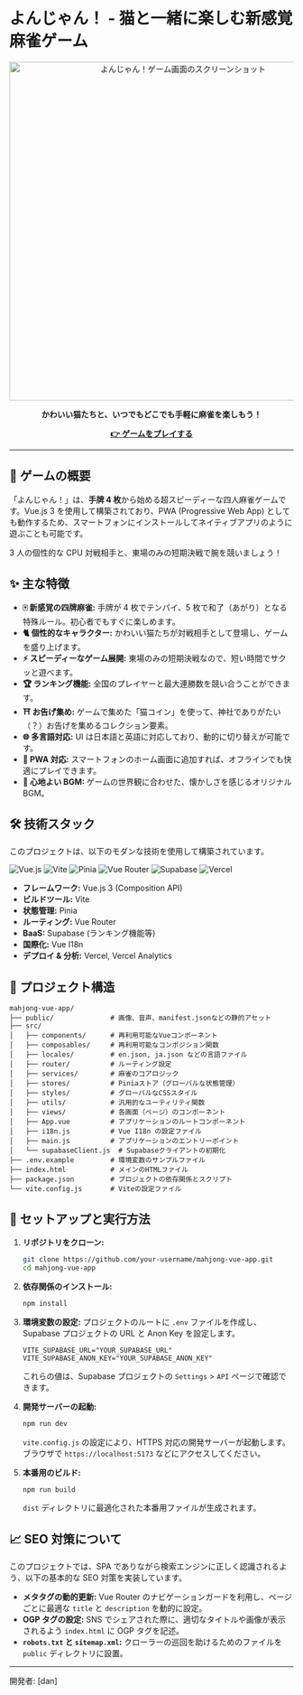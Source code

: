# よんじゃん！ - 猫と一緒に楽しむ新感覚麻雀ゲーム

<p align="center">
  <img src="https://mahjong-vue-app.vercel.app/assets/images/info/cat_icon_2.png" alt="よんじゃん！ゲーム画面のスクリーンショット" width="600">
</p>

<p align="center">
  <strong>かわいい猫たちと、いつでもどこでも手軽に麻雀を楽しもう！</strong>
</p>

<p align="center">
  <a href="https://mahjong-vue-app.vercel.app/"><strong>👉 ゲームをプレイする</strong></a>
</p>

---

## 🎯 ゲームの概要

「よんじゃん！」は、**手牌 4 枚**から始める超スピーディーな四人麻雀ゲームです。Vue.js 3 を使用して構築されており、PWA (Progressive Web App) としても動作するため、スマートフォンにインストールしてネイティブアプリのように遊ぶことも可能です。

3 人の個性的な CPU 対戦相手と、東場のみの短期決戦で腕を競いましょう！

## ✨ 主な特徴

- **🀄 新感覚の四牌麻雀:** 手牌が 4 枚でテンパイ、5 枚で和了（あがり）となる特殊ルール。初心者でもすぐに楽しめます。
- **🐈 個性的なキャラクター:** かわいい猫たちが対戦相手として登場し、ゲームを盛り上げます。
- **⚡ スピーディーなゲーム展開:** 東場のみの短期決戦なので、短い時間でサクッと遊べます。
- **🏆 ランキング機能:** 全国のプレイヤーと最大連勝数を競い合うことができます。
- **⛩️ お告げ集め:** ゲームで集めた「猫コイン」を使って、神社でありがたい（？）お告げを集めるコレクション要素。
- **🌐 多言語対応:** UI は日本語と英語に対応しており、動的に切り替えが可能です。
- **📱 PWA 対応:** スマートフォンのホーム画面に追加すれば、オフラインでも快適にプレイできます。
- **🎵 心地よい BGM:** ゲームの世界観に合わせた、懐かしさを感じるオリジナル BGM。

## 🛠️ 技術スタック

このプロジェクトは、以下のモダンな技術を使用して構築されています。

<p align="left">
  <img src="https://img.shields.io/badge/Vue.js-4FC08D?style=for-the-badge&logo=vue.js&logoColor=white" alt="Vue.js">
  <img src="https://img.shields.io/badge/Vite-646CFF?style=for-the-badge&logo=vite&logoColor=white" alt="Vite">
  <img src="https://img.shields.io/badge/Pinia-FFD859?style=for-the-badge&logo=pinia&logoColor=black" alt="Pinia">
  <img src="https://img.shields.io/badge/Vue_Router-4FC08D?style=for-the-badge&logo=vue.js&logoColor=white" alt="Vue Router">
  <img src="https://img.shields.io/badge/Supabase-3FCF8E?style=for-the-badge&logo=supabase&logoColor=white" alt="Supabase">
  <img src="https://img.shields.io/badge/Vercel-000000?style=for-the-badge&logo=vercel&logoColor=white" alt="Vercel">
</p>

- **フレームワーク:** Vue.js 3 (Composition API)
- **ビルドツール:** Vite
- **状態管理:** Pinia
- **ルーティング:** Vue Router
- **BaaS:** Supabase (ランキング機能等)
- **国際化:** Vue I18n
- **デプロイ & 分析:** Vercel, Vercel Analytics

## 📂 プロジェクト構造

```
mahjong-vue-app/
├── public/              # 画像、音声、manifest.jsonなどの静的アセット
├── src/
│   ├── components/      # 再利用可能なVueコンポーネント
│   ├── composables/     # 再利用可能なコンポジション関数
│   ├── locales/         # en.json, ja.json などの言語ファイル
│   ├── router/          # ルーティング設定
│   ├── services/        # 麻雀のコアロジック
│   ├── stores/          # Piniaストア（グローバルな状態管理）
│   ├── styles/          # グローバルなCSSスタイル
│   ├── utils/           # 汎用的なユーティリティ関数
│   ├── views/           # 各画面（ページ）のコンポーネント
│   ├── App.vue          # アプリケーションのルートコンポーネント
│   ├── i18n.js          # Vue I18n の設定ファイル
│   ├── main.js          # アプリケーションのエントリーポイント
│   └── supabaseClient.js  # Supabaseクライアントの初期化
├── .env.example         # 環境変数のサンプルファイル
├── index.html           # メインのHTMLファイル
├── package.json         # プロジェクトの依存関係とスクリプト
└── vite.config.js       # Viteの設定ファイル
```

## 🚀 セットアップと実行方法

1.  **リポジトリをクローン:**
    ```bash
    git clone https://github.com/your-username/mahjong-vue-app.git
    cd mahjong-vue-app
    ```

2.  **依存関係のインストール:**
    ```bash
    npm install
    ```

3.  **環境変数の設定:**
    プロジェクトのルートに `.env` ファイルを作成し、Supabase プロジェクトの URL と Anon Key を設定します。
    ```
    VITE_SUPABASE_URL="YOUR_SUPABASE_URL"
    VITE_SUPABASE_ANON_KEY="YOUR_SUPABASE_ANON_KEY"
    ```
    これらの値は、Supabase プロジェクトの `Settings` > `API` ページで確認できます。

4.  **開発サーバーの起動:**
    ```bash
    npm run dev
    ```
    `vite.config.js` の設定により、HTTPS 対応の開発サーバーが起動します。ブラウザで `https://localhost:5173` などにアクセスしてください。

5.  **本番用のビルド:**
    ```bash
    npm run build
    ```
    `dist` ディレクトリに最適化された本番用ファイルが生成されます。

## 📈 SEO 対策について

このプロジェクトでは、SPA でありながら検索エンジンに正しく認識されるよう、以下の基本的な SEO 対策を実装しています。

- **メタタグの動的更新:** Vue Router のナビゲーションガードを利用し、ページごとに最適な `title` と `description` を動的に設定。
- **OGP タグの設定:** SNS でシェアされた際に、適切なタイトルや画像が表示されるよう `index.html` に OGP タグを記述。
- **`robots.txt` と `sitemap.xml`:** クローラーの巡回を助けるためのファイルを `public` ディレクトリに設置。

---

開発者: [dan]